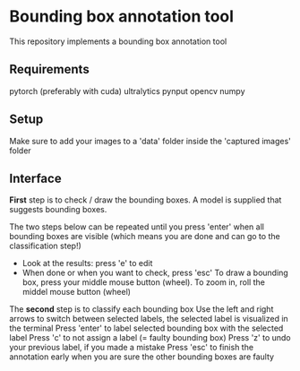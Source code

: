# Bounding box annotation tool
This repository implements a bounding box annotation tool

## Requirements
pytorch (preferably with cuda)
ultralytics
pynput
opencv
numpy

## Setup
Make sure to add your images to a 'data' folder inside the 'captured images' folder

## Interface
**First** step is to check / draw the bounding boxes. 
A model is supplied that suggests bounding boxes.

The two steps below can be repeated until you press 'enter' when all bounding boxes are visible (which means you are done and can go to the classification step!)
 - Look at the results: press 'e' to edit
 - When done or when you want to check, press 'esc'
    To draw a bounding box, press your middle mouse button (wheel). To zoom in, roll the middel mouse button (wheel)


The **second** step is to classify each bounding box
Use the left and right arrows to switch between selected labels, the selected label is visualized in the terminal
Press 'enter' to label selected bounding box with the selected label
Press 'c' to not assign a label (= faulty bounding box)
Press 'z' to undo your previous label, if you made a mistake
Press 'esc' to finish the annotation early when you are sure the other bounding boxes are faulty